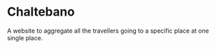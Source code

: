 ﻿# Chaltebano
A website to aggregate all the travellers going to a specific place at one single place.
